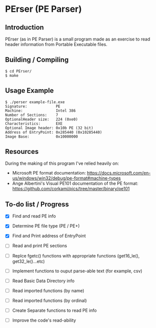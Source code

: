 # PErser (PE Parser)

## Introduction
PErser (as in PE Parser) is a small program made as an exercise to read header information from Portable Executable files.

## Building / Compiling
``` 
$ cd PErser/
$ make 
```

## Usage Example
```
$ ./perser example-file.exe
Signature:             PE
Machine:               Intel 386 
Number of Sections:    7
OptionalHeader size:   224 (0xe0)
Characteristics:       EXE 
Optional Image header: 0x10b PE (32 bit) 
Address of EntryPoint: 0x285440 (0x10285440) 
Image Base:            0x10000000 

```

## Resources
During the making of this program I've relied heavily on:
- Microsoft PE format documentation:
https://docs.microsoft.com/en-us/windows/win32/debug/pe-format#machine-types
- Ange Albertini's Visual PE101 documentation of the PE format:
https://github.com/corkami/pics/tree/master/binary/pe101


## To-do list / Progress
- [x] Find and read PE info
- [x] Determine PE file type (PE / PE+)
- [x] Find and Print address of EntryPoint 
- [ ] Read and print PE sections
- [ ] Replce fgetc() functions with appropriate functions (get16_le(), get32_le()...etc)
- [ ] Implement functions to ouput parse-able text (for example, csv)
- [ ] Read Basic Data Directory info
- [ ] Read imported functions (by name)
- [ ] Read imported functions (by ordinal)
- [ ] Create Separate functions to read PE info
- [ ] Improve the code's read-ability

